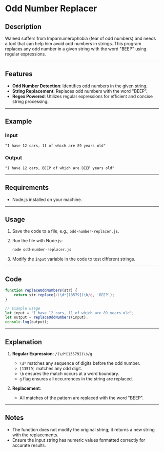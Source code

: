 # Odd Number Replacer

## Description

Waleed suffers from Imparnumerophobia (fear of odd numbers) and needs a tool that can help him avoid odd numbers in strings. This program replaces any odd number in a given string with the word "BEEP" using regular expressions.

---

## Features

- **Odd Number Detection**: Identifies odd numbers in the given string.
- **String Replacement**: Replaces odd numbers with the word "BEEP".
- **Regex Powered**: Utilizes regular expressions for efficient and concise string processing.

---

## Example

### Input

```
"I have 12 cars, 11 of which are 89 years old"
```

### Output

```
"I have 12 cars, BEEP of which are BEEP years old"
```

---

## Requirements

- Node.js installed on your machine.

---

## Usage

1. Save the code to a file, e.g., `odd-number-replacer.js`.
2. Run the file with Node.js:

   ```bash
   node odd-number-replacer.js
   ```

3. Modify the `input` variable in the code to test different strings.

---

## Code

```javascript
function replaceOddNumbers(str) {
    return str.replace(/(\d*[13579])\b/g, 'BEEP');
}

// Example usage
let input = "I have 12 cars, 11 of which are 89 years old";
let output = replaceOddNumbers(input);
console.log(output);
```

---

## Explanation

1. **Regular Expression**: `/(\d*[13579])\b/g`
   - `\d*` matches any sequence of digits before the odd number.
   - `[13579]` matches any odd digit.
   - `\b` ensures the match occurs at a word boundary.
   - `g` flag ensures all occurrences in the string are replaced.

2. **Replacement**:
   - All matches of the pattern are replaced with the word "BEEP".

---

## Notes

- The function does not modify the original string; it returns a new string with the replacements.
- Ensure the input string has numeric values formatted correctly for accurate results.
